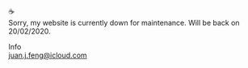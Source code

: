 :coffee:
<br>Sorry, my website is currently down for maintenance. Will be back on 20/02/2020.

Info
<br>juan.j.feng@icloud.com
